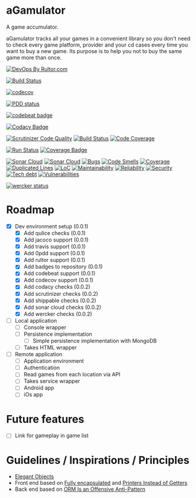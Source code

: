 # aGamulator
A game accumulator.

aGamulator tracks all your games in a convenient library so you don't need to 
check every game platform, provider and your cd cases every time you want to 
buy a new game. Its purpose is to help you not to buy the same game more than
 once.
 
 [![DevOps By Rultor.com](http://www.rultor.com/b/paulodamaso/agamulator)](http://www.rultor.com/p/paulodamaso/agamulator)
 
 [![Build Status](https://www.travis-ci.org/paulodamaso/agamulator.svg?branch=master)](https://www.travis-ci.org/paulodamaso/agamulator)
 
 [![codecov](https://codecov.io/gh/paulodamaso/agamulator/branch/master/graph/badge.svg)](https://codecov.io/gh/paulodamaso/agamulator)

 [![PDD status](http://www.0pdd.com/svg?name=paulodamaso/agamulator)](http://www.0pdd.com/p?name=paulodamaso/agamulator)
 
 [![codebeat badge](https://codebeat.co/badges/a98668bc-0a59-41d6-b35c-129072438d89)](https://codebeat.co/projects/github-com-paulodamaso-agamulator-master)
  
 [![Codacy Badge](https://api.codacy.com/project/badge/Grade/8e38c42897d047e19f5766269a75631b)](https://www.codacy.com/app/paulodamaso/agamulator?utm_source=github.com&amp;utm_medium=referral&amp;utm_content=paulodamaso/agamulator&amp;utm_campaign=Badge_Grade)
 
 [![Scrutinizer Code Quality](https://scrutinizer-ci.com/g/paulodamaso/agamulator/badges/quality-score.png?b=master)](https://scrutinizer-ci.com/g/paulodamaso/agamulator/?branch=master) 
 [![Build Status](https://scrutinizer-ci.com/g/paulodamaso/agamulator/badges/build.png?b=master)](https://scrutinizer-ci.com/g/paulodamaso/agamulator/build-status/master)
 [![Code Coverage](https://scrutinizer-ci.com/g/paulodamaso/agamulator/badges/coverage.png?b=master)](https://scrutinizer-ci.com/g/paulodamaso/agamulator/?branch=master)
 
 [![Run Status](https://api.shippable.com/projects/5ba4fa0c8cb5b50700bc9b48/badge?branch=master)](https://api.shippable.com/projects/5ba4fa0c8cb5b50700bc9b48/badge?branch=master)
 [![Coverage Badge](https://api.shippable.com/projects/5ba4fa0c8cb5b50700bc9b48/coverageBadge?branch=master)](https://api.shippable.com/projects/5ba4fa0c8cb5b50700bc9b48/coverageBadge?branch=master)
 
 [![Sonar Cloud](https://sonarcloud.io/images/project_badges/sonarcloud-white.svg)](https://sonarcloud.io/images/project_badges/sonarcloud-white.svg)
 [![Sonar Cloud](https://sonarcloud.io/api/project_badges/measure?project=paulodamaso_agamulator&metric=alert_status)](https://sonarcloud.io/api/project_badges/measure?project=paulodamaso_agamulator&metric=alert_status)
 [![Bugs](https://sonarcloud.io/api/project_badges/measure?project=paulodamaso_agamulator&metric=bugs)](https://sonarcloud.io/api/project_badges/measure?project=paulodamaso_agamulator&metric=bugs)
 [![Code Smells](https://sonarcloud.io/api/project_badges/measure?project=paulodamaso_agamulator&metric=code_smells)](https://sonarcloud.io/api/project_badges/measure?project=paulodamaso_agamulator&metric=code_smells)
 [![Coverage](https://sonarcloud.io/api/project_badges/measure?project=paulodamaso_agamulator&metric=coverage)](https://sonarcloud.io/api/project_badges/measure?project=paulodamaso_agamulator&metric=coverage)
 [![Duplicated Lines](https://sonarcloud.io/api/project_badges/measure?project=paulodamaso_agamulator&metric=duplicated_lines_density)](https://sonarcloud.io/api/project_badges/measure?project=paulodamaso_agamulator&metric=duplicated_lines_density)
 [![LoC](https://sonarcloud.io/api/project_badges/measure?project=paulodamaso_agamulator&metric=ncloc)](https://sonarcloud.io/api/project_badges/measure?project=paulodamaso_agamulator&metric=ncloc)
 [![Maintainability](https://sonarcloud.io/api/project_badges/measure?project=paulodamaso_agamulator&metric=sqale_rating)](https://sonarcloud.io/api/project_badges/measure?project=paulodamaso_agamulator&metric=sqale_rating)
 [![Reliability](https://sonarcloud.io/api/project_badges/measure?project=paulodamaso_agamulator&metric=reliability_rating)](https://sonarcloud.io/api/project_badges/measure?project=paulodamaso_agamulator&metric=reliability_rating)
 [![Security](https://sonarcloud.io/api/project_badges/measure?project=paulodamaso_agamulator&metric=security_rating)](https://sonarcloud.io/api/project_badges/measure?project=paulodamaso_agamulator&metric=security_rating)
 [![Tech debt](https://sonarcloud.io/api/project_badges/measure?project=paulodamaso_agamulator&metric=sqale_index)](https://sonarcloud.io/api/project_badges/measure?project=paulodamaso_agamulator&metric=sqale_index)
 [![Vulnerabilities](https://sonarcloud.io/api/project_badges/measure?project=paulodamaso_agamulator&metric=vulnerabilities)](https://sonarcloud.io/api/project_badges/measure?project=paulodamaso_agamulator&metric=vulnerabilities)
 
 [![wercker status](https://app.wercker.com/status/115ca755d07d2f759bb7303215b94179/s/master "wercker status")](https://app.wercker.com/project/byKey/115ca755d07d2f759bb7303215b94179)
 
 

 
 
# Roadmap
- [x] Dev environment setup (0.0.1)
    - [x] Add qulice checks (0.0.1)
    - [x] Add jacoco support (0.0.1)
    - [x] Add travis support (0.0.1)
    - [x] Add 0pdd support (0.0.1)
    - [x] Add rultor support (0.0.1)
    - [x] Add badges to repository (0.0.1)
    - [x] Add codebeat support (0.0.1)
    - [x] Add codecov support (0.0.1)
    - [x] Add codacy checks (0.0.2)
    - [x] Add scrutinizer checks (0.0.2)
    - [x] Add shippable checks (0.0.2)
    - [x] Add sonar cloud checks (0.0.2)
    - [x] Add wercker checks (0.0.2)
- [ ] Local application
    - [ ] Console wrapper
    - [ ] Persistence implementation
        - [ ] Simple persistence implementation with MongoDB
    - [ ] Takes HTML wrapper
- [ ] Remote application
    - [ ] Application environment
    - [ ] Authentication
    - [ ] Read games from each location via API
    - [ ] Takes service wrapper
    - [ ] Android app
    - [ ] iOs app
    
# Future features
- [ ] Link for gameplay in game list

# Guidelines / Inspirations / Principles
- [Elegant Objects](https://www.elegantobjects.org/)
- Front end based on [Fully encapsulated](https://g4s8.github.io/fully-encapsulated/) and [Printers Instead of Getters
](https://www.yegor256.com/2016/04/05/printers-instead-of-getters.html) 
- Back end based on [ORM Is an Offensive Anti-Pattern](https://www.yegor256.com/2014/12/01/orm-offensive-anti-pattern.html)

